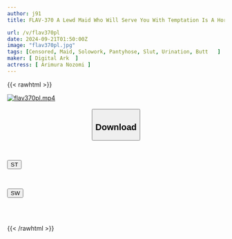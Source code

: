 ```yaml
---
author: j91
title: FLAV-370 A Lewd Maid Who Will Serve You With Temptation Is A Horny Masochistic Slut Bitch. A Cute Devilish Gal With Big, Plump, Sexy Nipples And A Stiff Ass, Nozomi Arimura, Exclusively For The Master

url: /v/flav370pl
date: 2024-09-21T01:50:00Z
image: "flav370pl.jpg"
tags: [Censored, Maid, Solowork, Pantyhose, Slut, Urination, Butt	]
maker: [ Digital Ark  ]
actress: [ Arimura Nozomi ]
---
```



{{< rawhtml >}}

<div class="video" data-videoid="GjgVjKX460f1wkx">
    <a href="javascript:;">
        <img src="/v/flav370pl/flav370pl.jpg" width="WIDTH" height="HEIGHT" alt="flav370pl.mp4" loading="lazy">
    </a>
</div>

<script type="text/javascript" src="https://j91.asia/asset/on-demand-st.js"></script>

<br>
  <link rel="stylesheet" href="https://j91.asia/asset/bs5.css">
  
  <center>
  <button class="btn btn-primary" type="button" data-bs-toggle="collapse" data-bs-target=".multi-collapse" aria-expanded="false" aria-controls="multiCollapseExample1 multiCollapseExample2"><h2>Download</h2></button></center>
</p>
<div class="row">
  <div class="col">
    <div class="collapse multi-collapse" id="multiCollapseExample1">
      <div class="card card-body">
	      	      <br>
<div class="buttons">  
<p><a href="/v/flav370pl/st.html" target="_blank"><button class="btn-hover color-3"><i class="fa fa-download"></i> ST</button></a></p></div>
    </div>
  </div>
</div>
  <div class="col">
    <div class="collapse multi-collapse" id="multiCollapseExample2">
      <div class="card card-body">
	      <br>
<div class="buttons">
<p><a href="/v/flav370pl/sw.html" target="_blank"><button class="btn-hover color-2"><i class="fa fa-download"></i> SW</button></a></p></div>
<br><br>
      </div>
    </div>
  </div>
</div>

{{< /rawhtml >}}